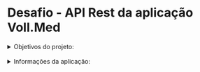 <h1>Desafio - API Rest da aplicação Voll.Med</h1>

<details>
  <summary>Objetivos do projeto:</summary>
  <br>
  <p>Criar a primeira API utilizando os verbos POST, PUT, GET e DELETE;</p>
  <p>Entender o funcionamento da estrutura de um projeto Java utilizando o Spring Boot 3</p>
  <p>Compreender o funcionamento das dependências de um projeto Spring Boot com o Maven</p>
  <p></p>
</details>
<br>

<details>
  <summary>Informações da aplicação:</summary>
<br>
<details>
<summary>Como faço para acessar as tabelas?</summary>
<br>
<p>O projeto utiliza o h2Database para permitir o acesso as tabelas da aplicação. Isso facilita na rodagem da aplicação, visto que, não será necessário instalar o MySQL ou qualquer outro software para começar a utilizar a aplicação, basta fazer o "run" na classe principal e pronto, o projeto estará funcionando! :)</p>
<p>O h2Database nos concede um servidor local, que é "startado" junto da aplicação. Ao acessá-lo, você conseguira fazer as requisições MySQL diretamente nas tabelas, para isso, basta acessar o link abaixo <b>quando o projeto estiver rodando</b>.</p>
    http://localhost:8080/h2-console/login.do?jsessionid=29a0991dcaef3008cedcc1c67b539f87
</details>
<br>

<details>
<summary>Fazendo requisições:</summary>
<br>
<p>Para realizar testes na aplicação, incluindo as funcionalidades de adicionar, editar, listar e excluir dados, <b>recomenda-se o uso de ferramentas como Postman ou Insomnia para enviar as requisições</b>. No entanto, sinta-se à vontade para utilizar qualquer outra ferramenta de sua preferência!</p>

<details>
<summary>Mapa de verbos:</summary>

![v1-mapa-de-verbos.png](src/main/resources/static/images/v1-mapa-de-verbos.png)
</details>
<br>

<details>
<summary>Cadastrando um médico:</summary>
<br>
<p>Para cadastrar um médico, leve como base o seguinte exemplo de JSON: </p>

    POST -> http://localhost:8080/medicos

    {
        "nome": "Fulano de Tal",
        "email": "example@example.com",
        "crm": "123456",
        "especialidade": "ORTOPEDIA",
        "endereco": {
            "cep": "01310-913",
            "numero": "0",
            "complemento": "KM 125"
        }
    }

<p>Foi implementado no projeto a <b>API ViaCEP</b>, que faz o preenchimento automático dos dados de endereço, somente através da digitação do CEP. <b>Pode-se acrescentar também, o número e complemento do endereço de forma opcional</b>, para serem adicionados ao cadastro. Saiba mais sobre a API acessando o site:</p>
    
    https://viacep.com.br/
</details>
<br>

<details>
<summary>Listando todos os médicos cadastrados:</summary>
<br>
<p>Se quisermos <b>listar todos os médicos cadastrados</b> na nossa aplicação, basta utilizarmos o seguinte comando:</p>
    
    GET -> http://localhost:8080/medicos
    
<p>Dessa forma, virá uma lista com todos os médicos que cadastramos.</p>

</details>
<br>
<details>
<summary>Listando por ID:</summary>
<br>
<p>Podemos ter um array com todos os médicos cadastrados, mas, e se quisermos capturar as informações de um em específico? Sem problemas! Para isso, use o seguinte comando:</p>

    GET -> http://localhost:8080/medicos/NUMERO_ID

<p>Com isso, basta substituir o <b>NUMERO_ID</b> pelo número de identificação do médico que deseja verificar, por exemplo, o 1 para capturar os dados do médico de ID = 1.</p>

</details>
<br>

<details>
<summary>Atualizando dados de um cadastro já realizado:</summary>
<br>
<p>É possível realizarmos a atualização de alguns campos dos dados de cadastro da nossa aplicação. Para isso, basta utilizarmos o seguinte comando:</p>

    PATCH -> http://localhost:8080/medicos/2

    {
        "email": "email@teste.br"
    }

<p>Nesse exemplo, estamos solicitando que seja feita a mudança do e-mail, mas, poderíamos passar qualquer outro campo na nossa requisição, até mesmo, vários campos de uma única vez para serem modificados, lembrando que, caso seja uma mudança de endereço, basta passar somente o CEP, número e complemento, que o restante será automáticamente completado pela API!</p>

</details>
<br>

<details>
<summary>Excluindo cadastros:</summary>
<br>
<p>Caso queiramos eliminar um cadastro dos nossos registros é bem simples, basta utilizar o seguinte comando abaixo, mas, vale lembrar que <b>uma vez excluído, não é possível voltar com o cadastro novamente</b>, a menos que seja recadastrado novamente, mas, o número do ID acabará mudando.</p>

    DELETE -> http://localhost:8080/medicos/NUMERO_ID
</details>
<br>

<details>
<summary>Testando a API ViaCEP:</summary>
  <br>
<p>Caso encontre algum problema no retorno dos dados de endereço, teste o CEP direto no método de testes da API e consulte o retorno, utilizando o seguinte comando:</p>

    GET -> http://localhost:8080/viacep/01310913
</details>
<br>
<details>
   <summary>[Extra] <b>Após verificar que depois de horas e horas, erros e erros, a aplicação funciona:</b></summary>
   <br>
 
  <div style="display: flex; gap: 10px;">
     <img src="https://media.tenor.com/atDvbJ9B6M0AAAAM/react-byuntear.gif" alt="coringa" style="width: 45%;"/>
     <img src="https://media.tenor.com/YA5eTXsPOGQAAAAM/%E1%83%AF%E1%83%9D%E1%83%99%E1%83%94%E1%83%A0%E1%83%98-joker.gif" alt="coringa" style="width: 45%;"/>
   </div>
 
 </details>

</details>

</details>

